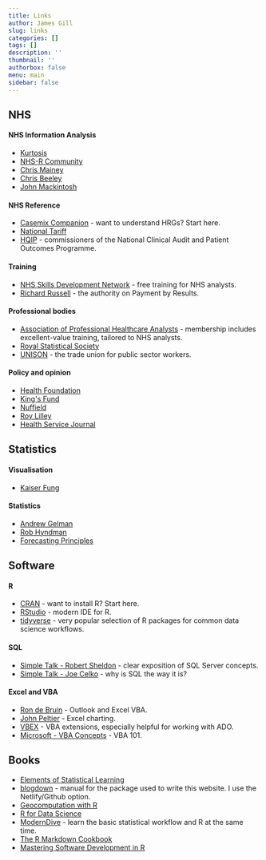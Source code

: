 ```yaml
---
title: Links
author: James Gill
slug: links
categories: []
tags: []
description: ''
thumbnail: ''
authorbox: false
menu: main
sidebar: false
---
```


## NHS

#### NHS Information Analysis

- [Kurtosis](https://www.kurtosis.co.uk/)
- [NHS-R Community](https://nhsrcommunity.com/)
- [Chris Mainey](https://www.mainard.co.uk/)
- [Chris Beeley](https://chrisbeeley.net/)
- [John Mackintosh](https://johnmackintosh.net/home/)

#### NHS Reference

- [Casemix Companion](https://digital.nhs.uk/services/national-casemix-office/downloads-groupers-and-tools/local-payment-2020-21) - want to understand HRGs? Start here.
- [National Tariff](https://improvement.nhs.uk/resources/national-tariff/)
- [HQIP](https://www.hqip.org.uk/) - commissioners of the National Clinical Audit and Patient Outcomes Programme.

#### Training

- [NHS Skills Development Network](https://www.skillsdevelopmentnetwork.com/) - free training for NHS analysts.
- [Richard Russell](https://rsrconsultants.com/aboutus.php5) - the authority on Payment by Results.

#### Professional bodies

- [Association of Professional Healthcare Analysts](https://www.aphanalysts.org/) - membership includes excellent-value training, tailored to NHS analysts.
- [Royal Statistical Society](https://rss.org.uk/)
- [UNISON](https://www.unison.org.uk/) - the trade union for public sector workers.

#### Policy and opinion

- [Health Foundation](https://www.health.org.uk/)
- [King's Fund](https://www.kingsfund.org.uk/)
- [Nuffield](https://www.nuffieldtrust.org.uk/)
- [Roy Lilley](https://ihm.org.uk/nhsmanagers-net/)
- [Health Service Journal](https://www.hsj.co.uk/)

## Statistics

#### Visualisation

- [Kaiser Fung](https://junkcharts.typepad.com/junk_charts/)

#### Statistics

- [Andrew Gelman](https://statmodeling.stat.columbia.edu/)
- [Rob Hyndman](https://robjhyndman.com/hyndsight/)
- [Forecasting Principles](https://www.forecastingprinciples.com/)

## Software

#### R

- [CRAN](https://cran.r-project.org/) - want to install R? Start here.
- [RStudio](https://rstudio.com/) - modern IDE for R.
- [tidyverse](https://www.tidyverse.org/) - very popular selection of R packages for common data science workflows.

#### SQL

- [Simple Talk - Robert Sheldon](https://www.red-gate.com/simple-talk/author/robert-sheldon/) - clear exposition of SQL Server concepts.
- [Simple Talk - Joe Celko](https://www.red-gate.com/simple-talk/author/joe-celko/) - why is SQL the way it is?

#### Excel and VBA

- [Ron de Bruin](https://www.rondebruin.nl/) - Outlook and Excel VBA.
- [John Peltier](https://peltiertech.com/) - Excel charting.
- [VBEX](https://github.com/rubberduck203/VBEX) - VBA extensions, especially helpful for working with ADO.
- [Microsoft - VBA Concepts](https://docs.microsoft.com/en-us/office/vba/library-reference/concepts/getting-started-with-vba-in-office) - VBA 101.

## Books

- [Elements of Statistical Learning](https://web.stanford.edu/~hastie/Papers/ESLII.pdf)
- [blogdown](https://bookdown.org/yihui/blogdown/) - manual for the package used to write this website. I use the Netlify/Github option.
- [Geocomputation with R](https://bookdown.org/robinlovelace/geocompr/)
- [R for Data Science](https://r4ds.had.co.nz/)
- [ModernDive](https://moderndive.com/index.html) - learn the basic statistical workflow and R at the same time.
- [The R Markdown Cookbook](https://bookdown.org/yihui/rmarkdown-cookbook/)
- [Mastering Software Development in R](https://bookdown.org/rdpeng/RProgDA/)